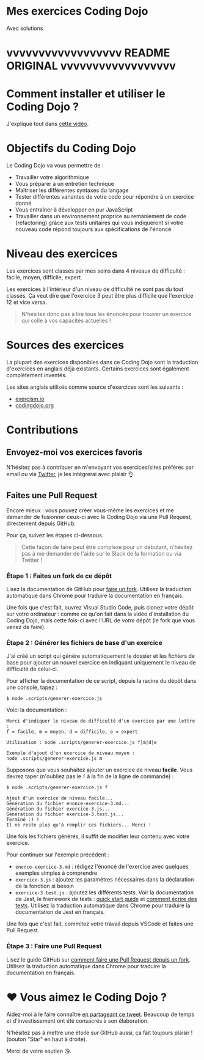 # Mes exercices Coding Dojo

Avec solutions

# vvvvvvvvvvvvvvvvvv README ORIGINAL vvvvvvvvvvvvvvvvvv

# Comment installer et utiliser le Coding Dojo ?

J'explique tout dans [cette vidéo](https://www.youtube.com/watch?v=jcNYk3pq098&list=PLyj4q0fkISxAPhSShp5dlNSYNAKXGDiPd).

# Objectifs du Coding Dojo

Le Coding Dojo va vous permettre de :

- Travailler votre algorithmique
- Vous préparer à un entretien technique
- Maîtriser les différentes syntaxes du langage
- Tester différentes variantes de votre code pour répondre à un exercice donné
- Vous entraîner à développer en pur JavaScript
- Travailler dans un environnement proprice au remaniement de code (refactoring) grâce aux tests unitaires qui vous indiqueront si votre nouveau code répond toujours aux spécifications de l'énoncé

# Niveau des exercices

Les exercices sont classés par mes soins dans 4 niveaux de difficulté : facile, moyen, difficile, expert.

Les exercices à l'intérieur d'un niveau de difficulté ne sont pas du tout classés. Ça veut dire que l'exercice 3 peut être plus difficile que l'exercice 12 et vice versa.

> N'hésitez donc pas à lire tous les énoncés pour trouver un exercice qui colle à vos capacités actuelles !

# Sources des exercices

La plupart des exercices disponibles dans ce Coding Dojo sont la traduction d'exercices en anglais déjà existants. Certains exercices sont également complètement inventés.

Les sites anglais utilisés comme source d'exercices sont les suivants :

- [exercism.io](https://exercism.io/)
- [codingdojo.org](http://codingdojo.org/kata/)

# Contributions

## Envoyez-moi vos exercices favoris

N'hésitez pas à contribuer en m'envoyant vos exercices/sites préférés par email ou via [Twitter](https://twitter.com/JeremyMouzin), je les intégrerai avec plaisir 👌.

## Faites une Pull Request

Encore mieux : vous pouvez créer vous-même les exercices et me demander de fusionner ceux-ci avec le Coding Dojo via une Pull Request, directement depuis GitHub.

Pour ça, suivez les étapes ci-dessous.

> Cette façon de faire peut être complexe pour un débutant, n'hésitez pas à me demander de l'aide sur le Slack de la formation ou via Twitter !

### Étape 1 : Faites un fork de ce dépôt

Lisez la documentation de GitHub pour [faire un fork](https://help.github.com/en/articles/fork-a-repo). Utilisez la traduction automatique dans Chrome pour traduire la documentation en français.

Une fois que c'est fait, ouvrez Visual Studio Code, puis clonez votre dépôt sur votre ordinateur : comme ce qu'on fait dans la vidéo d'installation du Coding Dojo, mais cette fois-ci avec l'URL de _votre_ dépôt (le fork que vous venez de faire).

### Étape 2 : Générer les fichiers de base d'un exercice

J'ai créé un script qui génère automatiquement le dossier et les fichiers de base pour ajouter un nouvel exercice en indiquant uniquement le niveau de difficulté de celui-ci.

Pour afficher la documentation de ce script, depuis la racine du dépôt dans une console, tapez :

```
$ node .scripts/generer-exercice.js
```

Voici la documentation :

```
Merci d'indiquer le niveau de difficulté d'un exercice par une lettre :
f = facile, m = moyen, d = difficile, e = expert

Utilisation : node .scripts/generer-exercice.js f|m|d|e

Exemple d'ajout d'un exercice de niveau moyen :
node .scripts/generer-exercice.js m
```

Supposons que vous souhaitez ajouter un exercice de niveau **facile**. Vous devrez taper (n'oubliez pas le `f` à la fin de la ligne de commande) :

```
$ node .scripts/generer-exercice.js f

Ajout d'un exercice de niveau facile...
Génération du fichier enonce-exercice-3.md...
Génération du fichier exercice-3.js...
Génération du fichier exercice-3.test.js...
Terminé :) !
Il ne reste plus qu'à remplir ces fichiers... Merci !
```

Une fois les fichiers générés, il suffit de modifier leur contenu avec votre exercice.

Pour continuer sur l'exemple précédent :

- `enonce-exercice-3.md` : rédigez l'énoncé de l'exercice avec quelques exemples simples à comprendre
- `exercice-3.js` : ajoutez les paramètres nécessaires dans la déclaration de la fonction si besoin
- `exercice-3.test.js` : ajoutez les différents tests. Voir la documentation de Jest, le framework de tests : [quick start guide](https://jestjs.io/docs/en/getting-started.html) et [comment écrire des tests](https://jestjs.io/docs/en/expect). Utilisez la traduction automatique dans Chrome pour traduire la documentation de Jest en français.

Une fois que c'est fait, commitez votre travail depuis VSCode et faites une Pull Request.

### Étape 3 : Faire une Pull Request

Lisez le guide GitHub sur [comment faire une Pull Request depuis un fork](https://help.github.com/en/articles/creating-a-pull-request-from-a-fork). Utilisez la traduction automatique dans Chrome pour traduire la documentation en français.

# ❤️ Vous aimez le Coding Dojo ?

Aidez-moi à le faire connaître [en partageant ce tweet](https://twitter.com/intent/tweet?text=D%C3%A9couvrez%20l%27excellent%20%28et%20gratuit%20%21%29%20Coding%20Dojo%20de%20la%20formation%20JavaScript%20de%20Z%C3%A9ro%20et%20entra%C3%AEnez-vous%20%C3%A0%20d%C3%A9velopper%20en%20JavaScript%20avec%20des%20exercices%20en%20Fran%C3%A7ais%20directement%20depuis%20VSCode.&url=https%3A%2F%2Fgithub.com%2Fjavascriptdezero%2Fcoding-dojo&via=JeremyMouzin&related=JeremyMouzin&hashtags=JavaScript,CodingDojo).
Beaucoup de temps et d'investissement ont été consacrés à son élaboration.

N'hésitez pas à mettre une étoile sur GitHub aussi, ça fait toujours plaisir ! (bouton "Star" en haut à droite).

Merci de votre soutien 😘.
